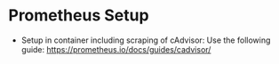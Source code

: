 # Prometheus Setup 

- Setup in container including scraping of cAdvisor: Use the following guide: https://prometheus.io/docs/guides/cadvisor/  
